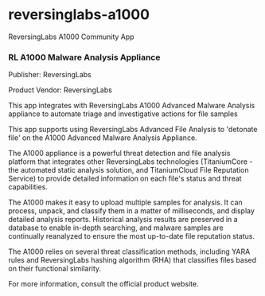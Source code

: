 # reversinglabs-a1000
ReversingLabs A1000 Community App

### RL A1000 Malware Analysis Appliance

Publisher: ReversingLabs

Product Vendor: ReversingLabs


This app integrates with ReversingLabs A1000 Advanced Malware Analysis appliance to automate triage and investigative actions for file samples

This app supports using ReversingLabs Advanced File Analysis to 'detonate file' on the A1000 Advanced Malware Analysis Appliance.

The A1000 appliance is a powerful threat detection and file analysis platform that integrates other ReversingLabs technologies (TitaniumCore - the automated static analysis solution, and TitaniumCloud File Reputation Service) to provide detailed information on each file's status and threat capabilities.

The A1000 makes it easy to upload multiple samples for analysis. It can process, unpack, and classify them in a matter of milliseconds, and display detailed analysis reports. Historical analysis results are preserved in a database to enable in-depth searching, and malware samples are continually reanalyzed to ensure the most up-to-date file reputation status.

The A1000 relies on several threat classification methods, including YARA rules and ReversingLabs hashing algorithm (RHA) that classifies files based on their functional similarity.

For more information, consult the official product website.
